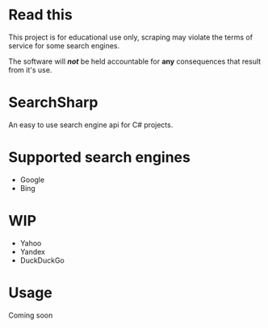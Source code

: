 # Read this
This project is for educational use only, scraping may violate the terms of service for some search engines.

The software will ***not*** be held accountable for **any** consequences that result from it's use. 

# SearchSharp
An easy to use search engine api for C# projects.

# Supported search engines
- Google
- Bing

# WIP
- Yahoo
- Yandex
- DuckDuckGo

# Usage
Coming soon
